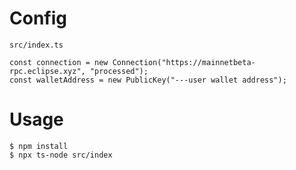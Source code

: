 # Config
`src/index.ts`
```
const connection = new Connection("https://mainnetbeta-rpc.eclipse.xyz", "processed");
const walletAddress = new PublicKey("---user wallet address");
```

# Usage
```
$ npm install
$ npx ts-node src/index
```
